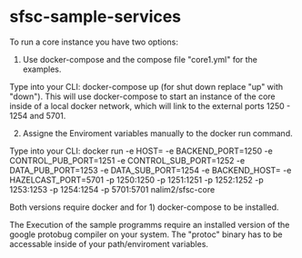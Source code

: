 # sfsc-sample-services

To run a core instance you have two options:
1) Use docker-compose and the compose file "core1.yml" for the examples.

Type into your CLI: docker-compose up (for shut down replace "up" with "down"). This will use docker-compose to start an instance of the core inside of a local docker network, which will link to the external ports 1250 - 1254 and 5701.

2) Assigne the Enviroment variables manually to the docker run command.

Type into your CLI: docker run -e HOST=<IP-OF-HOST> -e BACKEND_PORT=1250 -e CONTROL_PUB_PORT=1251 -e CONTROL_SUB_PORT=1252 -e DATA_PUB_PORT=1253 -e DATA_SUB_PORT=1254 -e BACKEND_HOST=<HOSTNAME-OF-THE-NETWORK> -e HAZELCAST_PORT=5701 -p 1250:1250 -p 1251:1251 -p 1252:1252 -p 1253:1253 -p 1254:1254 -p 5701:5701 nalim2/sfsc-core

Both versions require docker and for 1) docker-compose to be installed.

The Execution of the sample programms require an installed version of the google protobug compiler on your system. The "protoc" binary has to be accessable inside of your path/enviroment variables.
